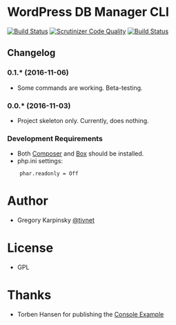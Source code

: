 # WordPress DB Manager CLI

[![Build Status](https://travis-ci.org/tivnet/wpdb.png?branch=master)](https://travis-ci.org/tivnet/wpdb) [![Scrutinizer Code Quality](https://scrutinizer-ci.com/g/tivnet/wpdb/badges/quality-score.png?b=master)](https://scrutinizer-ci.com/g/tivnet/wpdb/?branch=master) [![Build Status](https://scrutinizer-ci.com/g/tivnet/wpdb/badges/build.png?b=master)](https://scrutinizer-ci.com/g/tivnet/wpdb/build-status/master)

## Changelog

### 0.1.* (2016-11-06)

* Some commands are working. Beta-testing.

### 0.0.* (2016-11-03)

* Project skeleton only. Currently, does nothing.

### Development Requirements

* Both [Composer](https://getcomposer.org) and [Box](https://github.com/box-project/box2) should be installed.
* php.ini settings:
```
    phar.readonly = Off
```
# Author

* Gregory Karpinsky [@tivnet](https://github.com/tivnet)

# License

* GPL

# Thanks

* Torben Hansen for publishing the [Console Example](https://github.com/derhansen/symfony-console-example)
